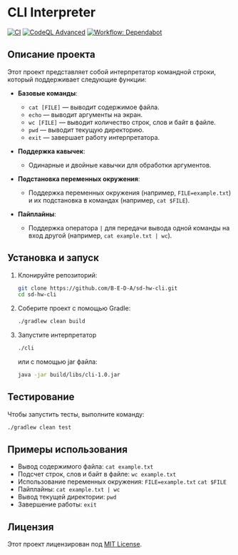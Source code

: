 # CLI Interpreter

[![CI](https://github.com/B-E-D-A/sd-hw-cli/actions/workflows/ci.yml/badge.svg?branch=cli-arch)](https://github.com/B-E-D-A/sd-hw-cli/actions/workflows/ci.yml)
[![CodeQL Advanced](https://github.com/B-E-D-A/sd-hw-cli/actions/workflows/codeql.yml/badge.svg?branch=cli-arch)](https://github.com/B-E-D-A/sd-hw-cli/actions/workflows/codeql.yml)
[![Workflow: Dependabot](https://img.shields.io/badge/Dependabot-enabled-33dd44?logo=github)](https://github.com/B-E-D-A/sd-hw-cli/actions/workflows/dependabot/dependabot-updates)

## Описание проекта

Этот проект представляет собой интерпретатор командной строки, который поддерживает следующие функции:

- **Базовые команды**:
  - `cat [FILE]` — выводит содержимое файла.
  - `echo` — выводит аргументы на экран.
  - `wc [FILE]` — выводит количество строк, слов и байт в файле.
  - `pwd` — выводит текущую директорию.
  - `exit` — завершает работу интерпретатора.

- **Поддержка кавычек**:
  - Одинарные и двойные кавычки для обработки аргументов.

- **Подстановка переменных окружения**:
  - Поддержка переменных окружения (например, `FILE=example.txt`) и их подстановка в командах (например, `cat $FILE`).

- **Пайплайны**:
  - Поддержка оператора `|` для передачи вывода одной команды на вход другой (например, `cat example.txt | wc`).

## Установка и запуск

1. Клонируйте репозиторий:
   ```bash
   git clone https://github.com/B-E-D-A/sd-hw-cli.git
   cd sd-hw-cli
   ```
2. Соберите проект с помощью Gradle:
   ```bash
   ./gradlew clean build
   ```
3. Запустите интерпретатор
   ```bash
   ./cli
   ```
   или с помощью jar файла:
   ```bash 
   java -jar build/libs/cli-1.0.jar
   ```

## Тестирование

Чтобы запустить тесты, выполните команду:

```bash
./gradlew clean test
```

## Примеры использования

-  Вывод содержимого файла: `cat example.txt`
-  Подсчет строк, слов и байт в файле: `wc example.txt`
-  Использование переменных окружения: `FILE=example.txt` `cat $FILE`
-  Пайплайны: `cat example.txt | wc`
-  Вывод текущей директории: `pwd`
-  Завершение работы: `exit`


## Лицензия

Этот проект лицензирован под [MIT License](LICENSE).
